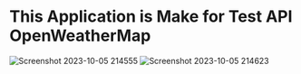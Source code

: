 # This Application is Make for Test API OpenWeatherMap

![Screenshot 2023-10-05 214555](https://github.com/user-attachments/assets/39fd0f96-1e6c-43fa-8ae9-a0a497af7c35)
![Screenshot 2023-10-05 214623](https://github.com/user-attachments/assets/210704c2-6b20-4815-9de3-45fa1d7fc076)


